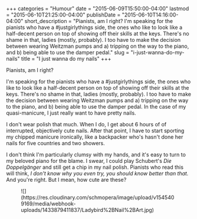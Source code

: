 +++
categories = "Humour"
date = "2015-06-09T15:50:00-04:00"
lastmod = "2015-06-10T21:25:00-04:00"
publishDate = "2015-06-10T14:16:00-04:00"
short_description = "Pianists, am I right? I'm speaking for the pianists who have a #justgirlythings side, the ones who like to look like a half-decent person on top of showing off their skills at the keys. There's no shame in that, ladies (mostly, probably). I too have to make the decision between wearing Weitzman pumps and a) tripping on the way to the piano, and b) being able to use the damper pedal."
slug = "i-just-wanna-do-my-nails"
title = "I just wanna do my nails"
+++

Pianists, am I right? 

I'm speaking for the pianists who have a #justgirlythings side, the ones who like to look like a half-decent person on top of showing off their skills at the keys. There's no shame in that, ladies (mostly, probably). I too have to make the decision between wearing Weitzman pumps and a) tripping on the way to the piano, and b) being able to use the damper pedal. In the case of my quasi-manicure, I just really want to have pretty nails.

I don't wear polish that much. When I do, I get about 6 hours of of interrupted, objectively cute nails. After that point, I have to start sporting my chipped manicure ironically, like a backpacker who's hasn't done her nails for five countries and two showers. 

I don't think I'm particularly clumsy with my hands, and it's easy to turn to my beloved piano for the blame. I swear, I could play Schubert's *Die Doppelgänger* and still get a chip in my nail polish. Pianists who read this will think, *I don't know why you even try, you should know better than that.* And you're right. But I mean, how cute are these?

<figure data-type="image">
![](https://res.cloudinary.com/schmopera/image/upload/v1545409169/media/webhook-uploads/1433879411837/Ladybird%2BNail%2BArt.jpg)
</figure>

